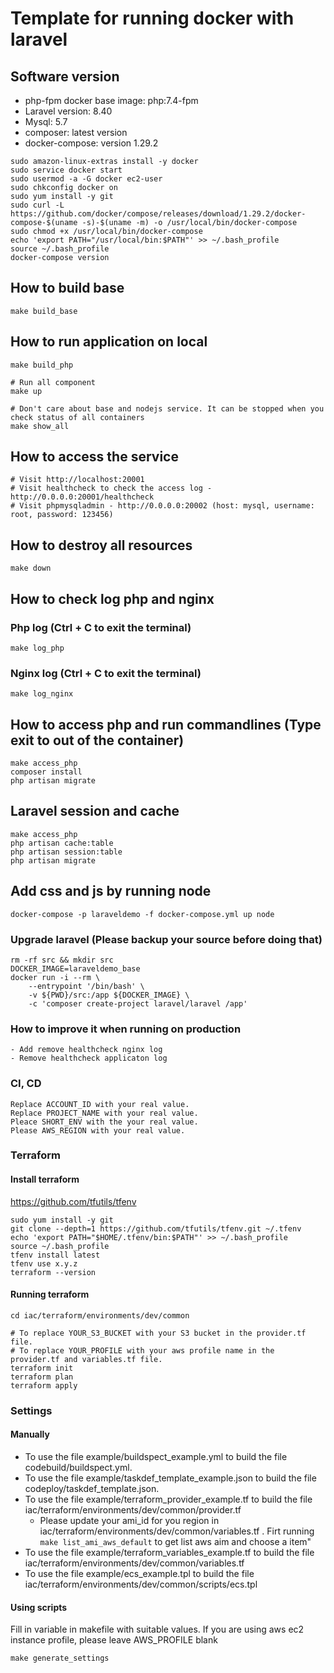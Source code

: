 # Template for running docker with laravel

## Software version
* php-fpm docker base image: php:7.4-fpm
* Laravel version: 8.40
* Mysql: 5.7
* composer: latest version
* docker-compose: version 1.29.2

```
sudo amazon-linux-extras install -y docker
sudo service docker start
sudo usermod -a -G docker ec2-user
sudo chkconfig docker on
sudo yum install -y git
sudo curl -L https://github.com/docker/compose/releases/download/1.29.2/docker-compose-$(uname -s)-$(uname -m) -o /usr/local/bin/docker-compose
sudo chmod +x /usr/local/bin/docker-compose
echo 'export PATH="/usr/local/bin:$PATH"' >> ~/.bash_profile
source ~/.bash_profile
docker-compose version

```

## How to build base
```
make build_base
```

## How to run application on local

```
make build_php

# Run all component
make up

# Don't care about base and nodejs service. It can be stopped when you check status of all containers
make show_all
```

## How to access the service
```
# Visit http://localhost:20001
# Visit healthcheck to check the access log - http://0.0.0.0:20001/healthcheck
# Visit phpmysqladmin - http://0.0.0.0:20002 (host: mysql, username: root, password: 123456)
```

## How to destroy all resources
```
make down
```

## How to check log php and nginx
### Php log (Ctrl + C to exit the terminal)
```
make log_php
```
### Nginx log (Ctrl + C to exit the terminal)
```
make log_nginx
```

## How to access php and run commandlines (Type exit to out of the container)
```
make access_php
composer install
php artisan migrate
```

## Laravel session and cache
```
make access_php
php artisan cache:table
php artisan session:table
php artisan migrate
```

## Add css and js by running node
```
docker-compose -p laraveldemo -f docker-compose.yml up node
```

### Upgrade laravel (Please backup your source before doing that)
```
rm -rf src && mkdir src
DOCKER_IMAGE=laraveldemo_base
docker run -i --rm \
    --entrypoint '/bin/bash' \
    -v ${PWD}/src:/app ${DOCKER_IMAGE} \
    -c 'composer create-project laravel/laravel /app'
```
### How to improve it when running on production
```
- Add remove healthcheck nginx log
- Remove healthcheck applicaton log

```


### CI, CD
```
Replace ACCOUNT_ID with your real value.
Replace PROJECT_NAME with your real value.
Pleace SHORT_ENV with the your real value.
Please AWS_REGION with your real value.
```


###  Terraform
####  Install terraform

https://github.com/tfutils/tfenv

```
sudo yum install -y git
git clone --depth=1 https://github.com/tfutils/tfenv.git ~/.tfenv
echo 'export PATH="$HOME/.tfenv/bin:$PATH"' >> ~/.bash_profile
source ~/.bash_profile
tfenv install latest
tfenv use x.y.z
terraform --version
```

#### Running terraform

```
cd iac/terraform/environments/dev/common

# To replace YOUR_S3_BUCKET with your S3 bucket in the provider.tf file.
# To replace YOUR_PROFILE with your aws profile name in the provider.tf and variables.tf file.
terraform init
terraform plan
terraform apply

```


### Settings
#### Manually
* To use the file example/buildspect_example.yml to build the file codebuild/buildspect.yml.
* To use the file example/taskdef_template_example.json to build the file codeploy/taskdef_template.json.
* To use the file example/terraform_provider_example.tf to build the file iac/terraform/environments/dev/common/provider.tf
  - Please update your ami_id for you region in iac/terraform/environments/dev/common/variables.tf . Firt running `make list_ami_aws_default` to get list aws aim and choose a item"
* To use the file example/terraform_variables_example.tf to build the file iac/terraform/environments/dev/common/variables.tf
* To use the file example/ecs_example.tpl to build the file iac/terraform/environments/dev/common/scripts/ecs.tpl

#### Using scripts
Fill in variable in makefile with suitable values.
If you are using aws ec2 instance profile, please leave AWS_PROFILE blank
```
make generate_settings
```



